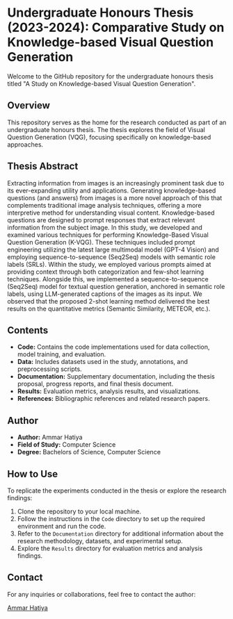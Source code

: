 # Undergraduate Honours Thesis (2023-2024): Comparative Study on Knowledge-based Visual Question Generation

Welcome to the GitHub repository for the undergraduate honours thesis titled "A Study on Knowledge-based Visual Question Generation".

## Overview

This repository serves as the home for the research conducted as part of an undergraduate honours thesis. The thesis explores the field of Visual Question Generation (VQG), focusing specifically on knowledge-based approaches.

## Thesis Abstract

Extracting information from images is an increasingly prominent task due to its ever-expanding utility and applications. Generating knowledge-based questions (and answers) from images is a more novel approach of this that complements traditional image analysis techniques, offering a more interpretive method for understanding visual content. Knowledge-based questions are designed to prompt responses that extract relevant information from the subject image. In this study, we developed and examined various techniques for performing Knowledge-Based Visual Question Generation (K-VQG). These techniques included prompt engineering utilizing the latest large multimodal model (GPT-4 Vision) and employing sequence-to-sequence (Seq2Seq) models with semantic role labels (SRLs). Within the study, we employed various prompts aimed at providing context through both categorization and few-shot learning techniques. Alongside this, we implemented a sequence-to-sequence (Seq2Seq) model for textual question generation, anchored in semantic role labels, using LLM-generated captions of the images as its input. We observed that the proposed 2-shot learning method delivered the best results on the quantitative metrics (Semantic Similarity, METEOR, etc.).

## Contents

- **Code:** Contains the code implementations used for data collection, model training, and evaluation.
- **Data:** Includes datasets used in the study, annotations, and preprocessing scripts.
- **Documentation:** Supplementary documentation, including the thesis proposal, progress reports, and final thesis document.
- **Results:** Evaluation metrics, analysis results, and visualizations.
- **References:** Bibliographic references and related research papers.

## Author

- **Author:** Ammar Hatiya
- **Field of Study:** Computer Science 
- **Degree:** Bachelors of Science, Computer Science

## How to Use

To replicate the experiments conducted in the thesis or explore the research findings:

1. Clone the repository to your local machine.
2. Follow the instructions in the `Code` directory to set up the required environment and run the code.
3. Refer to the `Documentation` directory for additional information about the research methodology, datasets, and experimental setup.
4. Explore the `Results` directory for evaluation metrics and analysis findings.

## Contact

For any inquiries or collaborations, feel free to contact the author:

[Ammar Hatiya](mailto:ammar.hatiya@gmail.com)


